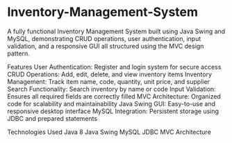 # Inventory-Management-System
A fully functional Inventory Management System built using Java Swing and MySQL, demonstrating CRUD operations, user authentication, input validation, and a responsive GUI all structured using the MVC design pattern.

Features
 User Authentication: Register and login system for secure access
 CRUD Operations: Add, edit, delete, and view inventory items
 Inventory Management: Track item name, code, quantity, unit price, and supplier
 Search Functionality: Search inventory by name or code
 Input Validation: Ensures all required fields are correctly filled
 MVC Architecture: Organized code for scalability and maintainability
 Java Swing GUI: Easy-to-use and responsive desktop interface
 MySQL Integration: Persistent storage using JDBC and prepared statements
 
 Technologies Used
Java 8
Java Swing
MySQL
JDBC
MVC Architecture
